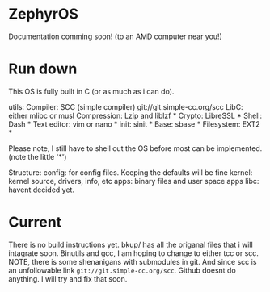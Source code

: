 # ZephyrOS

Documentation comming soon! (to an AMD computer near you!)

# Run down

This OS is fully built in C (or as much as i can do).

utils:
Compiler: SCC (simple compiler) git://git.simple-cc.org/scc 
LibC: either mlibc or musl 
Compression: Lzip and liblzf \*
Crypto: LibreSSL \*
Shell: Dash \* 
Text editor: vim or nano \*
init: sinit \*
Base: sbase \*
Filesystem: EXT2 \*

Please note, I still have to shell out the OS before most can be implemented. (note the little '\*') 


Structure:
config: for config files. Keeping the defaults will be fine
kernel: kernel source, drivers, info, etc
apps: binary files and user space apps
libc: havent decided yet.


# Current


There is no build instructions yet. bkup/ has all the origanal files that i will intagrate soon.
Binutils and gcc, I am hoping to change to either tcc or scc.
NOTE, there is some shenanigans with submodules in git. And since scc is an unfollowable link `git://git.simple-cc.org/scc`. Github doesnt do anything. I will try and fix that soon. 

